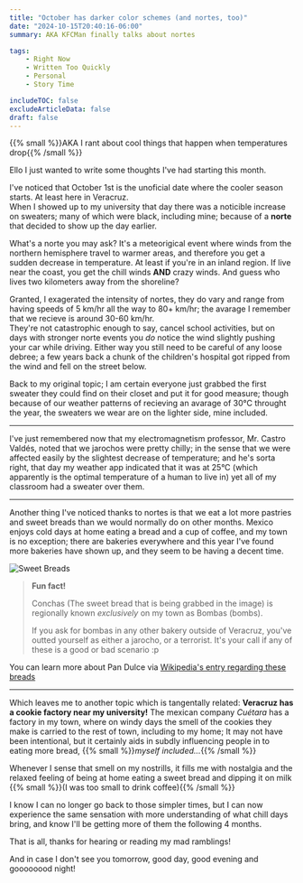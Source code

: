 ```yaml
---
title: "October has darker color schemes (and nortes, too)"
date: "2024-10-15T20:40:16-06:00"
summary: AKA KFCMan finally talks about nortes

tags:
    - Right Now
    - Written Too Quickly
    - Personal
    - Story Time

includeTOC: false
excludeArticleData: false
draft: false
---
```


{{% small %}}AKA I rant about cool things that happen when temperatures drop{{% /small %}}

Ello I just wanted to write some thoughts I've had starting this month.

I've noticed that October 1st is the unoficial date where the cooler season starts. At least here in Veracruz. \
When I showed up to my university that day there was a noticible increase on sweaters; many of which were black, including mine; because of a **norte** that decided to show up the day earlier.

What's a norte you may ask? It's a meteorigical event where winds from the northern hemisphere travel to warmer areas, and therefore you get a sudden decrease in temperature. At least if you're in an inland region. If live near the coast, you get the chill winds **AND** crazy winds. And guess who lives two kilometers away from the shoreline?

Granted, I exagerated the intensity of nortes, they do vary and range from having speeds of 5 km/hr all the way to 80+ km/hr; the avarage I remember that we recieve is around 30-60 km/hr. \
They're not catastrophic enough to say, cancel school activities, but on days with stronger norte events you _do_ notice the wind slightly pushing your car while driving. Either way you still need to be careful of any loose debree; a few years back a chunk of the children's hospital got ripped from the wind and fell on the street below.

Back to my original topic; I am certain everyone just grabbed the first sweater they could find on their closet and put it for good measure; though because of our weather patterns of recieving an avarage of 30°C throught the year, the sweaters we wear are on the lighter side, mine included.

---

I've just remembered now that my electromagnetism professor, Mr. Castro Valdés, noted that we jarochos were pretty chilly; in the sense that we were affected easily by the slightest decrease of temperature; and he's sorta right, that day my weather app indicated that it was at 25°C (which apparently is the optimal temperature of a human to live in) yet all of my classroom had a sweater over them.

---

Another thing I've noticed thanks to nortes is that we eat a lot more pastries and sweet breads than we would normally do on other months. Mexico enjoys cold days at home eating a bread and a cup of coffee, and my town is no exception; there are bakeries everywhere and this year I've found more bakeries have shown up, and they seem to be having a decent time.

![Sweet Breads](https://upload.wikimedia.org/wikipedia/commons/4/4c/PAN_EN_MEXICO.jpg "Wikipedia image for Pan Dulce")

> **Fun fact!**
>
> Conchas (The sweet bread that is being grabbed in the image) is regionally known _exclusively_ on my town as Bombas (bombs).
>
> If you ask for bombas in any other bakery outside of Veracruz, you've outted yourself as either a jarocho, or a terrorist. It's your call if any of these is a good or bad scenario :p

You can learn more about Pan Dulce via [Wikipedia's entry regarding these breads](https://en.wikipedia.org/wiki/Pan_dulce)

---

Which leaves me to another topic which is tangentally related: **Veracruz has a cookie factory near my university!** The mexican company _Cuétara_ has a factory in my town, where on windy days the smell of the cookies they make is carried to the rest of town, including to my home; It may not have been intentional, but it certainly aids in subdly influencing people in to eating more bread, {{% small %}}_myself included..._{{% /small %}}

Whenever I sense that smell on my nostrills, it fills me with nostalgia and the relaxed feeling of being at home eating a sweet bread and dipping it on milk {{% small %}}(I was too small to drink coffee){{% /small %}}

I know I can no longer go back to those simpler times, but I can now experience the same sensation with more understanding of what chill days bring, and know I'll be getting more of them the following 4 months.

That is all, thanks for hearing or reading my mad ramblings!

And in case I don't see you tomorrow, good day, good evening and goooooood night!
